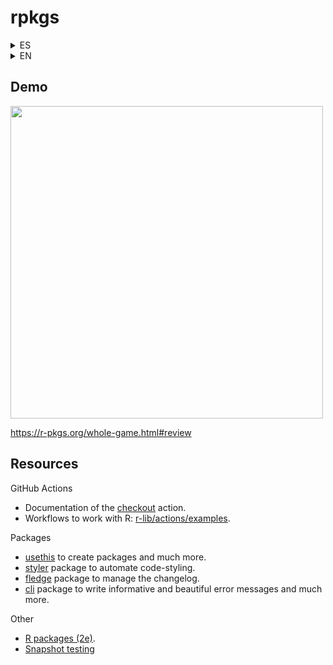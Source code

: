 # rpkgs

<details><summary>ES</summary>

Este meetup ofrece una visión general del flujo de trabajo para el desarrollo de paquetes, con un enfoque en las pruebas unitarias y CI/CD.

## Importancia

> Un paquete es un conjunto de convenciones para organizar tu código y los artefactos relacionados: si sigues esas convenciones, obtienes un montón de herramientas gratis.
> -- https://mastering-shiny.org/scaling-packaging.html

## Audiencia

Científicos de datos con algo de experiencia escribiendo código y funciones en R, pero con poca o ninguna experiencia en el desarrollo de paquetes en R.

## Objetivos

Agregar infraestructura básica:

- Crear un paquete en R.
- Ejecutar R CMD check para detectar y corregir problemas.
- Configurar R CMD check en GitHub Actions.
- Construir el website localmente.
- Configurar el despliege del website en GitHub Pages.
- Crear un PR y observar la ejecución de los flujos de trabajo.
- Fusionar el PR para ver el sitio web en vivo.
- Crear un checklist de infraestructura adicional a considerar.

Crear y probar una función:

- Crear una función simple.
- Probarla.
- Reportar la cobertura.
- Ampliarla usando TDD.
- Documentarla.
- Ejecutar R CMD check.
- Construir el sitio web localmente.
- Crear un PR.

Checkear la integracion con una dependencia reversa:

- Identificar un paquete con una dependencia reversa.
- Revisar cómo correr tests, checks, e instalar un paquete.
- Ver cómo validar la clase de un input.
- Ver cómo crear un mensaje de error informativo.
- Aprender a usar "snaphsot tests".
- Aprender a gestionar versiones y el changelog.
- Probar una dependencia reversa localmente
- Probar una dependencia reversa en GitHub Actions
- Leer y responder a fallos de prueba.

</details>

<details><summary>EN</summary>

This meetup overviews the package development workflow, with a focus on unit tests and CI/CD.

## Importance

> A package is a set of conventions for organising your code and related
artefacts: if you follow those conventions, you get a bunch of tools for free.
> -- https://mastering-shiny.org/scaling-packaging.html

## Audience

Data scientists with some experience writing R code and functions but little or no experience developing R packages.

## Objectives

Add basic infrastructure:

- Create an R package.
- Run R CMD check to detect and fix problems.
- Create a checklist of additional infrastructure to consider.
- Setup a workflow to run R CMD check on GitHub Actions.
- Build the package website locally.
- Setup a workflow to build and deploy a website to GitHub Pages.
- Run R CMD check.
- Create a PR and watch the workflows run.
- Merge the PR to see the website live.

Create and test a function:

- Create a simple function.
- Test it.
- Report coverage.
- Extend it using TDD.
- Document it.
- Run R CMD check.
- Build the website locally.
- Create a PR.

Check integration with a reverse dependency:

* Identify a package with a reverse dependency  
* Review how to test, check, and install a package  
* See how to assert the class of an input  
* See how to create informative error messages  
* Learn how to use snapshot tests  
* Learn how to manage versions and the changelog  
* Test a reverse dependency locally  
* Test a reverse dependency on GitHub Actions  
* Read and respond to test failures

</details>

## Demo

<img src=https://github.com/user-attachments/assets/bdab4d90-c1f0-4bfc-89d5-749b976cf466 width=500>

https://r-pkgs.org/whole-game.html#review

## Resources 

GitHub Actions

* Documentation of the [checkout](https://github.com/actions/checkout) action.
* Workflows to work with R: [r-lib/actions/examples](https://github.com/r-lib/actions/tree/v2/examples#example-workflows).

Packages

* [usethis](https://usethis.r-lib.org/reference/index.html) to create packages and much more.
* [styler](https://styler.r-lib.org/) package to automate code-styling.
* [fledge](ttps://fledge.cynkra.com/) package to manage the changelog.
* [cli](https://cli.r-lib.org/index.html) package to write informative and beautiful error messages and much more.

Other

* [R packages (2e)](https://r-pkgs.org/).
* [Snapshot testing](https://testthat.r-lib.org/articles/snapshotting.html)

